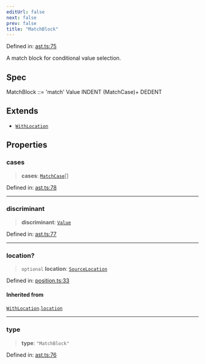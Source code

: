 ```yaml
---
editUrl: false
next: false
prev: false
title: "MatchBlock"
---
```


Defined in: [ast.ts:75](https://github.com/rcs-agents/rcs-lang/blob/2c0291a4209143052b64b2c6ec7573ef29bacea2/packages/ast/src/ast.ts#L75)

A match block for conditional value selection.

## Spec

MatchBlock ::= 'match' Value INDENT (MatchCase)+ DEDENT

## Extends

- [`WithLocation`](/api/ast/interfaces/withlocation/)

## Properties

### cases

> **cases**: [`MatchCase`](/api/ast/interfaces/matchcase/)[]

Defined in: [ast.ts:78](https://github.com/rcs-agents/rcs-lang/blob/2c0291a4209143052b64b2c6ec7573ef29bacea2/packages/ast/src/ast.ts#L78)

***

### discriminant

> **discriminant**: [`Value`](/api/ast/type-aliases/value/)

Defined in: [ast.ts:77](https://github.com/rcs-agents/rcs-lang/blob/2c0291a4209143052b64b2c6ec7573ef29bacea2/packages/ast/src/ast.ts#L77)

***

### location?

> `optional` **location**: [`SourceLocation`](/api/ast/interfaces/sourcelocation/)

Defined in: [position.ts:33](https://github.com/rcs-agents/rcs-lang/blob/2c0291a4209143052b64b2c6ec7573ef29bacea2/packages/ast/src/position.ts#L33)

#### Inherited from

[`WithLocation`](/api/ast/interfaces/withlocation/).[`location`](/api/ast/interfaces/withlocation/#location)

***

### type

> **type**: `"MatchBlock"`

Defined in: [ast.ts:76](https://github.com/rcs-agents/rcs-lang/blob/2c0291a4209143052b64b2c6ec7573ef29bacea2/packages/ast/src/ast.ts#L76)
